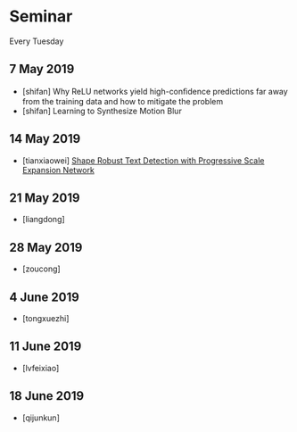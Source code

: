 # Seminar
Every Tuesday

## 7 May 2019
* [shifan] Why ReLU networks yield high-conﬁdence predictions far away from the training data and how to mitigate the problem
* [shifan] Learning to Synthesize Motion Blur

## 14  May 2019
* [tianxiaowei] [Shape Robust Text Detection with Progressive Scale Expansion Network](https://github.com/whai362/PSENet)


## 21 May 2019
* [liangdong]

## 28 May 2019
* [zoucong]

## 4 June 2019
* [tongxuezhi]

## 11 June 2019
* [lvfeixiao]

## 18 June 2019
* [qijunkun]
